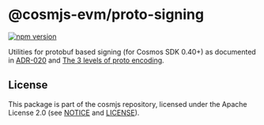 # @cosmjs-evm/proto-signing

[![npm version](https://img.shields.io/npm/v/@cosmjs-evm/proto-signing.svg)](https://www.npmjs.com/package/@cosmjs-evm/proto-signing)

Utilities for protobuf based signing (for Cosmos SDK 0.40+) as documented in
[ADR-020](https://github.com/cosmos/cosmos-sdk/blob/66c5798cec/docs/architecture/adr-020-protobuf-transaction-encoding.md)
and
[The 3 levels of proto encoding](https://warta.it/blog/cosmos-sdk-protobuf-signing).

## License

This package is part of the cosmjs repository, licensed under the Apache License
2.0 (see [NOTICE](https://github.com/cosmos/cosmjs/blob/main/NOTICE) and
[LICENSE](https://github.com/cosmos/cosmjs/blob/main/LICENSE)).
